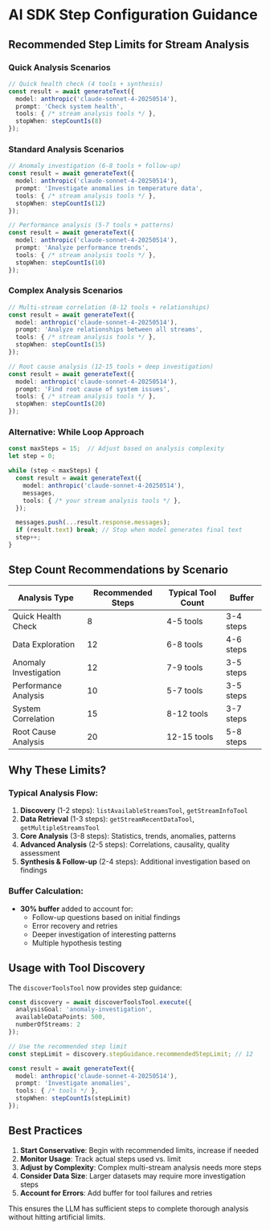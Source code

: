 # AI SDK Step Configuration Guidance

## Recommended Step Limits for Stream Analysis

### Quick Analysis Scenarios
```typescript
// Quick health check (4 tools + synthesis)
const result = await generateText({
  model: anthropic('claude-sonnet-4-20250514'),
  prompt: 'Check system health',
  tools: { /* stream analysis tools */ },
  stopWhen: stepCountIs(8)
});
```

### Standard Analysis Scenarios
```typescript
// Anomaly investigation (6-8 tools + follow-up)
const result = await generateText({
  model: anthropic('claude-sonnet-4-20250514'),
  prompt: 'Investigate anomalies in temperature data',
  tools: { /* stream analysis tools */ },
  stopWhen: stepCountIs(12)
});

// Performance analysis (5-7 tools + patterns)
const result = await generateText({
  model: anthropic('claude-sonnet-4-20250514'),
  prompt: 'Analyze performance trends',
  tools: { /* stream analysis tools */ },
  stopWhen: stepCountIs(10)
});
```

### Complex Analysis Scenarios
```typescript
// Multi-stream correlation (8-12 tools + relationships)
const result = await generateText({
  model: anthropic('claude-sonnet-4-20250514'),
  prompt: 'Analyze relationships between all streams',
  tools: { /* stream analysis tools */ },
  stopWhen: stepCountIs(15)
});

// Root cause analysis (12-15 tools + deep investigation)
const result = await generateText({
  model: anthropic('claude-sonnet-4-20250514'),
  prompt: 'Find root cause of system issues',
  tools: { /* stream analysis tools */ },
  stopWhen: stepCountIs(20)
});
```

### Alternative: While Loop Approach
```typescript
const maxSteps = 15;  // Adjust based on analysis complexity
let step = 0;

while (step < maxSteps) {
  const result = await generateText({
    model: anthropic('claude-sonnet-4-20250514'),
    messages,
    tools: { /* your stream analysis tools */ },
  });

  messages.push(...result.response.messages);
  if (result.text) break; // Stop when model generates final text
  step++;
}
```

## Step Count Recommendations by Scenario

| Analysis Type | Recommended Steps | Typical Tool Count | Buffer |
|---------------|------------------|-------------------|---------|
| Quick Health Check | 8 | 4-5 tools | 3-4 steps |
| Data Exploration | 12 | 6-8 tools | 4-6 steps |
| Anomaly Investigation | 12 | 7-9 tools | 3-5 steps |
| Performance Analysis | 10 | 5-7 tools | 3-5 steps |
| System Correlation | 15 | 8-12 tools | 3-7 steps |
| Root Cause Analysis | 20 | 12-15 tools | 5-8 steps |

## Why These Limits?

### Typical Analysis Flow:
1. **Discovery** (1-2 steps): `listAvailableStreamsTool`, `getStreamInfoTool`
2. **Data Retrieval** (1-3 steps): `getStreamRecentDataTool`, `getMultipleStreamsTool`
3. **Core Analysis** (3-8 steps): Statistics, trends, anomalies, patterns
4. **Advanced Analysis** (2-5 steps): Correlations, causality, quality assessment
5. **Synthesis & Follow-up** (2-4 steps): Additional investigation based on findings

### Buffer Calculation:
- **30% buffer** added to account for:
  - Follow-up questions based on initial findings
  - Error recovery and retries
  - Deeper investigation of interesting patterns
  - Multiple hypothesis testing

## Usage with Tool Discovery

The `discoverToolsTool` now provides step guidance:

```typescript
const discovery = await discoverToolsTool.execute({
  analysisGoal: 'anomaly-investigation',
  availableDataPoints: 500,
  numberOfStreams: 2
});

// Use the recommended step limit
const stepLimit = discovery.stepGuidance.recommendedStepLimit; // 12

const result = await generateText({
  model: anthropic('claude-sonnet-4-20250514'),
  prompt: 'Investigate anomalies',
  tools: { /* tools */ },
  stopWhen: stepCountIs(stepLimit)
});
```

## Best Practices

1. **Start Conservative**: Begin with recommended limits, increase if needed
2. **Monitor Usage**: Track actual steps used vs. limit
3. **Adjust by Complexity**: Complex multi-stream analysis needs more steps
4. **Consider Data Size**: Larger datasets may require more investigation steps
5. **Account for Errors**: Add buffer for tool failures and retries

This ensures the LLM has sufficient steps to complete thorough analysis without hitting artificial limits.